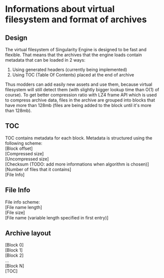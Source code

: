 # Informations about virtual filesystem and format of archives
## Design
The virtual filesystem of Singularity Engine is designed to be fast and flexible. That means that the archives that the engine loads
contain metadata that can be loaded in 2 ways:
1. Using generated headers (currently being implemented)
2. Using TOC (Table Of Contents) placed at the end of archive

Thus modders can add easily new assets and use them, because virtual filesystem will still detect them (with slightly bigger lookup time than O(1) of course).
To get better compression ratio with LZ4 frame API which is used to compress archive data, files in the archive are grouped into blocks that have 
more than 128mb (files are being added to the block until it's more than 128mb).

## TOC
TOC contains metadata for each block. Metadata is structured using the following scheme:   
[Block offset]   
[Compressed size]   
[Uncompressed size]   
[Checksum (TODO: add more informations when algorithm is chosen)]   
[Number of files that it contains]   
[File Info]

## File Info
File info scheme:   
[File name length]   
[File size]   
[File name (variable length specified in first entry)]

## Archive layout
[Block 0]   
[Block 1]   
[Block 2]   
...   
[Block N]   
[TOC]   